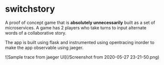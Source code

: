# switchstory

A proof of concept game that is **absolutely unnecessarily** built as a set of microservices. A game has 2 players who take turns
to input alternate words of a collaborative story.

The app is built using flask and instrumented using opentracing inorder to make the app observable using jaeger.

![Sample trace from jaeger UI](/Screenshot from 2020-05-27 23-21-50.png)
